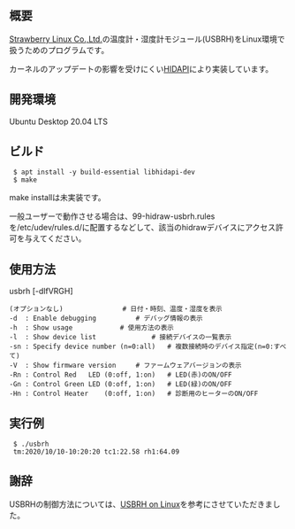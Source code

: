 ## 概要
[Strawberry Linux Co.,Ltd.](http://strawberry-linux.com/)の温度計・湿度計モジュール(USBRH)をLinux環境で扱うためのプログラムです。

カーネルのアップデートの影響を受けにくい[HIDAPI](https://github.com/signal11/hidapi)により実装しています。

## 開発環境
Ubuntu Desktop 20.04 LTS

## ビルド
     $ apt install -y build-essential libhidapi-dev
     $ make

make installは未実装です。

一般ユーザーで動作させる場合は、99-hidraw-usbrh.rulesを/etc/udev/rules.d/に配置するなどして、該当のhidrawデバイスにアクセス許可を与えてください。

## 使用方法
usbrh [-dlfVRGH]

    (オプションなし)				# 日付・時刻、温度・湿度を表示
    -d  : Enable debugging			# デバッグ情報の表示
    -h  : Show usage			# 使用方法の表示
    -l  : Show device list             	# 接続デバイスの一覧表示
    -sn : Specify device number (n=0:all)	# 複数接続時のデバイス指定(n=0:すべて)
    -V  : Show firmware version		# ファームウェアバージョンの表示
    -Rn : Control Red   LED (0:off, 1:on)	# LED(赤)のON/OFF
    -Gn : Control Green LED (0:off, 1:on)	# LED(緑)のON/OFF
    -Hn : Control Heater    (0:off, 1:on)	# 診断用のヒーターのON/OFF

## 実行例
     $ ./usbrh
     tm:2020/10/10-10:20:20 tc1:22.58 rh1:64.09

## 謝辞
USBRHの制御方法については、[USBRH on Linux](https://github.com/m24o8l/usbrh)を参考にさせていただきました。
